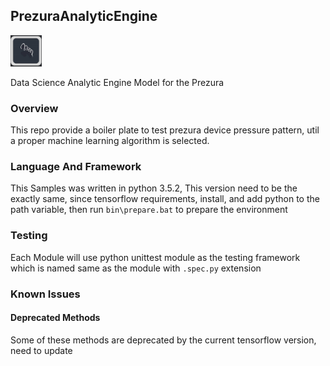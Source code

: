 ## PrezuraAnalyticEngine ##

<img src="./docAssets/prezura_logo.jpg" height="50px" width="50px">

Data Science Analytic Engine Model for the Prezura

### Overview ###

This repo provide a boiler plate to test prezura device
pressure pattern, util a proper machine learning algorithm 
is selected.

### Language And Framework ###

This Samples was written in python 3.5.2, This version need to be
the exactly same, since tensorflow requirements, install, and add
python to the path variable, then run `bin\prepare.bat` to prepare
the environment

### Testing ###

Each Module will use python unittest module as the testing 
framework which is named same as the module with `.spec.py`
extension

### Known Issues ###

#### Deprecated Methods ###

Some of these methods are deprecated by the current tensorflow version,
need to update
